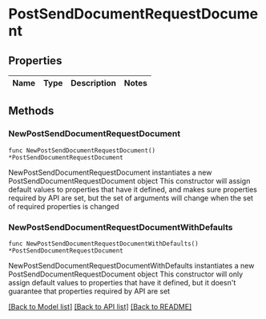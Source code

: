 # PostSendDocumentRequestDocument

## Properties

Name | Type | Description | Notes
------------ | ------------- | ------------- | -------------

## Methods

### NewPostSendDocumentRequestDocument

`func NewPostSendDocumentRequestDocument() *PostSendDocumentRequestDocument`

NewPostSendDocumentRequestDocument instantiates a new PostSendDocumentRequestDocument object
This constructor will assign default values to properties that have it defined,
and makes sure properties required by API are set, but the set of arguments
will change when the set of required properties is changed

### NewPostSendDocumentRequestDocumentWithDefaults

`func NewPostSendDocumentRequestDocumentWithDefaults() *PostSendDocumentRequestDocument`

NewPostSendDocumentRequestDocumentWithDefaults instantiates a new PostSendDocumentRequestDocument object
This constructor will only assign default values to properties that have it defined,
but it doesn't guarantee that properties required by API are set


[[Back to Model list]](../README.md#documentation-for-models) [[Back to API list]](../README.md#documentation-for-api-endpoints) [[Back to README]](../README.md)


